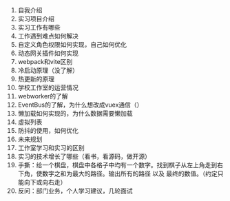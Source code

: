 1. 自我介绍
2. 实习项目介绍
3. 实习工作有哪些
4. 工作遇到难点如何解决
5. 自定义角色权限如何实现，自己如何优化
6. 动态网关插件如何实现
7. webpack和vite区别
8. 冷启动原理（没了解）
9. 热更新的原理
10. 学校工作室的运营情况
11. webworker的了解
12. EventBus的了解，为什么想改成vuex通信（）
13. 懒加载如何实现的，为什么数据需要懒加载
14. 虚拟列表
15. 防抖的使用，如何优化
16. 未来规划
17. 工作室学习和实习的区别
18. 实习的技术增长了哪些（看书，看源码，做开源）
19. 手撕：给一个棋盘，棋盘中各格子中均有一个数字。找到棋子从左上角走到右下角，使数字之和为最大的路径。输出所有的路径 以及 最终的数值。（约定只能向下或向右走）
20. 反问：部门业务，个人学习建议，几轮面试